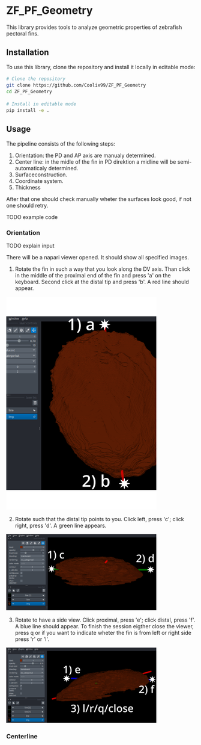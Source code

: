 # ZF_PF_Geometry
  
This library provides tools to analyze geometric properties of zebrafish pectoral fins.  

## Installation

To use this library, clone the repository and install it locally in editable mode:  

```bash
# Clone the repository
git clone https://github.com/Coolix99/ZF_PF_Geometry
cd ZF_PF_Geometry

# Install in editable mode
pip install -e .
```

## Usage

The pipeline consists of the following steps:
1. Orientation: the PD and AP axis are manualy determined.
2. Center line: in the midle of the fin in PD direktion a midline will be semi-automaticaly determined.
3. Surfaceconstruction.
4. Coordinate system.
5. Thickness

After that one should check manually wheter the surfaces look good, if not one should retry. 

TODO example code

### Orientation

TODO explain input

There will be a napari viewer opened. It should show all specified images.

1. Rotate the fin in such a way that you look along the DV axis. 
   Than click in the middle of the proximal end of the fin and press 'a' on the keyboard. Second click at the distal tip and press 'b'.
   A red line should appear.

<img src="assets/orient_I.svg" alt="orientation1" width="400">

2. Rotate such that the distal tip points to you. Click left, press 'c'; click right, press 'd'.
    A green line appears.

<img src="assets/orient_II.svg" alt="orientation2" width="400">

3. Rotate to have a side view. Click proximal, press 'e'; click distal, press 'f'.
    A blue line should appear. To finish the session eigther close the viewer, press q or if you want to indicate wheter the fin is from left or right side press 'r' or 'l'.

<img src="assets/orient_III.svg" alt="orientation3" width="400">

### Centerline
